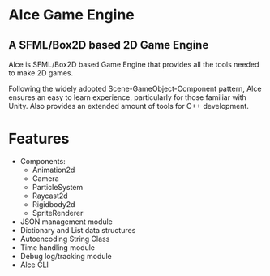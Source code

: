 # Alce Game Engine

## A SFML/Box2D based 2D Game Engine

Alce is SFML/Box2D based Game Engine that provides all the tools needed to make 2D games.

Following the widely adopted Scene-GameObject-Component pattern, Alce ensures an easy to learn experience, particularly for those familiar with Unity. Also provides an extended amount of tools for C++ development.

# Features

* Components:
    * Animation2d
    * Camera
    * ParticleSystem
    * Raycast2d
    * Rigidbody2d
    * SpriteRenderer
* JSON management module
* Dictionary and List data structures
* Autoencoding String Class
* Time handling module
* Debug log/tracking module
* Alce CLI
